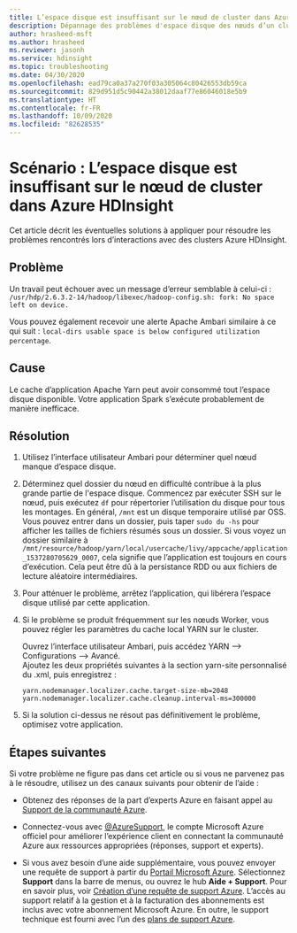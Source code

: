 ```yaml
---
title: L’espace disque est insuffisant sur le nœud de cluster dans Azure HDInsight
description: Dépannage des problèmes d'espace disque des nœuds d’un cluster Apache Hadoop dans Azure HDInsight.
author: hrasheed-msft
ms.author: hrasheed
ms.reviewer: jasonh
ms.service: hdinsight
ms.topic: troubleshooting
ms.date: 04/30/2020
ms.openlocfilehash: ead79ca0a37a270f03a305064c80426553db59ca
ms.sourcegitcommit: 829d951d5c90442a38012daaf77e86046018e5b9
ms.translationtype: HT
ms.contentlocale: fr-FR
ms.lasthandoff: 10/09/2020
ms.locfileid: "82628535"
---
```

# <a name="scenario-cluster-node-runs-out-of-disk-space-in-azure-hdinsight"></a>Scénario : L’espace disque est insuffisant sur le nœud de cluster dans Azure HDInsight

Cet article décrit les éventuelles solutions à appliquer pour résoudre les problèmes rencontrés lors d’interactions avec des clusters Azure HDInsight.

## <a name="issue"></a>Problème

Un travail peut échouer avec un message d’erreur semblable à celui-ci : `/usr/hdp/2.6.3.2-14/hadoop/libexec/hadoop-config.sh: fork: No space left on device.`

Vous pouvez également recevoir une alerte Apache Ambari similaire à ce qui suit : `local-dirs usable space is below configured utilization percentage`.

## <a name="cause"></a>Cause

Le cache d’application Apache Yarn peut avoir consommé tout l’espace disque disponible. Votre application Spark s’exécute probablement de manière inefficace.

## <a name="resolution"></a>Résolution

1. Utilisez l’interface utilisateur Ambari pour déterminer quel nœud manque d’espace disque.

1. Déterminez quel dossier du nœud en difficulté contribue à la plus grande partie de l'espace disque. Commencez par exécuter SSH sur le nœud, puis exécutez `df` pour répertorier l’utilisation du disque pour tous les montages. En général, `/mnt` est un disque temporaire utilisé par OSS. Vous pouvez entrer dans un dossier, puis taper `sudo du -hs` pour afficher les tailles de fichiers résumés sous un dossier. Si vous voyez un dossier similaire à `/mnt/resource/hadoop/yarn/local/usercache/livy/appcache/application_1537280705629_0007`, cela signifie que l’application est toujours en cours d’exécution. Cela peut être dû à la persistance RDD ou aux fichiers de lecture aléatoire intermédiaires.

1. Pour atténuer le problème, arrêtez l’application, qui libérera l’espace disque utilisé par cette application.

1. Si le problème se produit fréquemment sur les nœuds Worker, vous pouvez régler les paramètres du cache local YARN sur le cluster.

    Ouvrez l’interface utilisateur Ambari, puis accédez YARN --> Configurations --> Avancé.  
    Ajoutez les deux propriétés suivantes à la section yarn-site personnalisé du .xml, puis enregistrez :

    ```
    yarn.nodemanager.localizer.cache.target-size-mb=2048
    yarn.nodemanager.localizer.cache.cleanup.interval-ms=300000
    ```

1. Si la solution ci-dessus ne résout pas définitivement le problème, optimisez votre application.

## <a name="next-steps"></a>Étapes suivantes

Si votre problème ne figure pas dans cet article ou si vous ne parvenez pas à le résoudre, utilisez un des canaux suivants pour obtenir de l’aide :

* Obtenez des réponses de la part d’experts Azure en faisant appel au [Support de la communauté Azure](https://azure.microsoft.com/support/community/).

* Connectez-vous avec [@AzureSupport](https://twitter.com/azuresupport), le compte Microsoft Azure officiel pour améliorer l’expérience client en connectant la communauté Azure aux ressources appropriées (réponses, support et experts).

* Si vous avez besoin d’une aide supplémentaire, vous pouvez envoyer une requête de support à partir du [Portail Microsoft Azure](https://portal.azure.com/?#blade/Microsoft_Azure_Support/HelpAndSupportBlade/). Sélectionnez **Support** dans la barre de menus, ou ouvrez le hub **Aide + Support**. Pour en savoir plus, voir [Création d’une requête de support Azure](https://docs.microsoft.com/azure/azure-portal/supportability/how-to-create-azure-support-request). L’accès au support relatif à la gestion et à la facturation des abonnements est inclus avec votre abonnement Microsoft Azure. En outre, le support technique est fourni avec l’un des [plans de support Azure](https://azure.microsoft.com/support/plans/).
